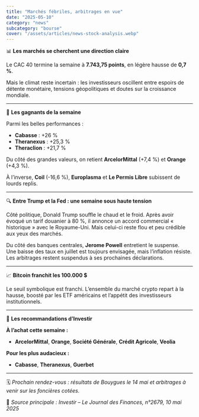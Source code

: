 ```yaml
---
title: "Marchés fébriles, arbitrages en vue"
date: "2025-05-10"
category: "news"
subcategory: "bourse"
cover: "/assets/articles/news-stock-analysis.webp"
---
```


📊 **Les marchés se cherchent une direction claire**

Le CAC 40 termine la semaine à **7.743,75 points**, en légère hausse de **0,7 %**.

Mais le climat reste incertain : les investisseurs oscillent entre espoirs de détente monétaire, tensions géopolitiques et doutes sur la croissance mondiale.

---

🥇 **Les gagnants de la semaine**

Parmi les belles performances :

- **Cabasse** : +26 %
- **Theranexus** : +25,3 %
- **Theraclion** : +21,7 %

Du côté des grandes valeurs, on retient **ArcelorMittal** (+7,4 %) et **Orange** (+4,3 %).

À l’inverse, **Coil** (-16,6 %), **Europlasma** et **Le Permis Libre** subissent de lourds replis.

---

🔍 **Entre Trump et la Fed : une semaine sous haute tension**

Côté politique, Donald Trump souffle le chaud et le froid. Après avoir évoqué un tarif douanier à 80 %, il annonce un accord commercial « historique » avec le Royaume-Uni. Mais celui-ci reste flou et peu crédible aux yeux des marchés.

Du côté des banques centrales, **Jerome Powell** entretient le suspense.  
Une baisse des taux en juillet est toujours envisagée, mais l’inflation résiste.  
Les arbitrages restent suspendus à ses prochaines déclarations.

---

📈 **Bitcoin franchit les 100.000 $**

Le seuil symbolique est franchi. L’ensemble du marché crypto repart à la hausse, boosté par les ETF américains et l’appétit des investisseurs institutionnels.

---

💼 **Les recommandations d’Investir**

**À l’achat cette semaine :**

- **ArcelorMittal**, **Orange**, **Société Générale**, **Crédit Agricole**, **Veolia**

**Pour les plus audacieux :**

- **Cabasse**, **Theranexus**, **Guerbet**

---

🗓️ *Prochain rendez-vous : résultats de Bouygues le 14 mai et arbitrages à venir sur les foncières cotées.*

📰 *Source principale : Investir – Le Journal des Finances, n°2679, 10 mai 2025*

